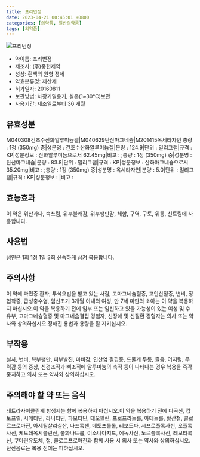 ```yaml
---
title: 프리번정
date: 2023-04-21 00:45:01 +0800
categories: [의약품, 일반의약품]
tags: [의약품]
---
```

![프리번정](https://nedrug.mfds.go.kr/pbp/cmn/itemImageDownload/148829652797600090)

- 약이름: 프리번정
- 제조사: (주)중헌제약
- 성상: 흰색의 원형 정제
- 약효분류명: 제산제
- 허가일자: 20160811
- 보관방법: 차광기밀용기, 실온(1~30℃)보관
- 사용기간: 제조일로부터 36 개월
## 유효성분
M040308건조수산화알루미늄겔|M040629탄산마그네슘|M201415옥세타자인
총량 : 1정 (350mg) 중|성분명 : 건조수산화알루미늄겔|분량 : 124.9|단위 : 밀리그램|규격 : KP|성분정보 : 산화알루미늄으로서 62.45mg|비고 : ;총량 : 1정 (350mg) 중|성분명 : 탄산마그네슘|분량 : 83.8|단위 : 밀리그램|규격 : KP|성분정보 : 산화마그네슘으로서 35.20mg|비고 : ;총량 : 1정 (350mg) 중|성분명 : 옥세타자인|분량 : 5.0|단위 : 밀리그램|규격 : KP|성분정보 : |비고 :
## 효능효과
이 약은 위산과다, 속쓰림, 위부불쾌감, 위부팽만감, 체함, 구역, 구토, 위통, 신트림에 사용합니다.
## 사용법
성인은 1회 1정 1일 3회 신속하게 삼켜 복용합니다.
## 주의사항
이 약에 과민증 환자, 투석요법을 받고 있는 사람, 고마그네슘혈증, 고인산혈증, 변비, 장협착증, 급성충수염, 임신초기 3개월 이내의 여성, 만 7세 미만의 소아는 이 약을 복용하지 마십시오.이 약을 복용하기 전에 임부 또는 임신하고 있을 가능성이 있는 여성 및 수유부, 고마그네슘혈증 및 마그네슘결핍 경험자, 신장애 및 신질환 경험자는 의사 또는 약사와 상의하십시오.정해진 용법과 용량을 잘 지키십시오.
## 부작용
설사, 변비, 복부팽만, 피부발진, 마비감, 인산염 결핍증, 드물게 두통, 졸음, 어지럼, 무력감 등의 증상, 신경조직과 뼈조직에 알루미늄의 축적 등이 나타나는 경우 복용을 즉각 중지하고 의사 또는 약사와 상의하십시오.
## 주의해야 할 약 또는 음식
테트라사이클린계 항생제는 함께 복용하지 마십시오.이 약을 복용하기 전에 디곡신, 캅토프릴, 시메티딘, 라니티딘, 파모티딘, 테오필린, 프로프라놀롤, 아테놀롤, 황산철, 클로르프로마진, 아세틸살리실산, 나프록센, 메토프롤롤, 레보도파, 시프로플록사신, 오플록사신, 케토데옥시콜린산, 불화나트륨, 이소니아지드, 에녹사신, 노르플록사신, 레보티록신, 쿠마린유도체, 철, 클로르프로마진과 함께 사용 시 의사 또는 약사와 상의하십시오.탄산음료는 복용 전에는 피하십시오.
